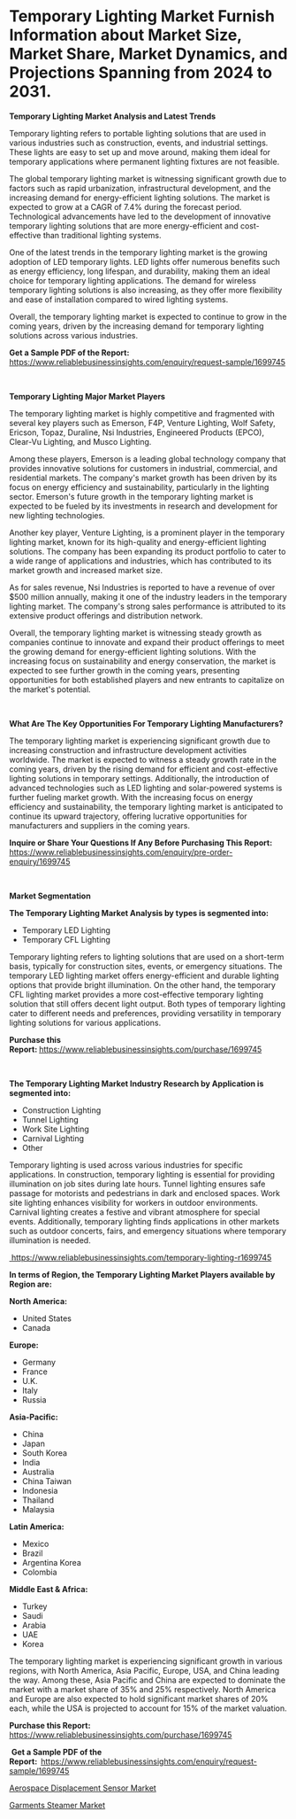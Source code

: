 <p><h1>Temporary Lighting Market Furnish Information about Market Size, Market Share, Market Dynamics, and Projections Spanning from 2024 to 2031.</h1></p><p><strong>Temporary Lighting Market Analysis and Latest Trends</strong></p>
<p><p>Temporary lighting refers to portable lighting solutions that are used in various industries such as construction, events, and industrial settings. These lights are easy to set up and move around, making them ideal for temporary applications where permanent lighting fixtures are not feasible.</p><p>The global temporary lighting market is witnessing significant growth due to factors such as rapid urbanization, infrastructural development, and the increasing demand for energy-efficient lighting solutions. The market is expected to grow at a CAGR of 7.4% during the forecast period. Technological advancements have led to the development of innovative temporary lighting solutions that are more energy-efficient and cost-effective than traditional lighting systems.</p><p>One of the latest trends in the temporary lighting market is the growing adoption of LED temporary lights. LED lights offer numerous benefits such as energy efficiency, long lifespan, and durability, making them an ideal choice for temporary lighting applications. The demand for wireless temporary lighting solutions is also increasing, as they offer more flexibility and ease of installation compared to wired lighting systems.</p><p>Overall, the temporary lighting market is expected to continue to grow in the coming years, driven by the increasing demand for temporary lighting solutions across various industries.</p></p>
<p><strong>Get a Sample PDF of the Report:&nbsp;</strong> <a href="https://www.reliablebusinessinsights.com/enquiry/request-sample/1699745">https://www.reliablebusinessinsights.com/enquiry/request-sample/1699745</a></p>
<p>&nbsp;</p>
<p><strong>Temporary Lighting Major Market Players</strong></p>
<p><p>The temporary lighting market is highly competitive and fragmented with several key players such as Emerson, F4P, Venture Lighting, Wolf Safety, Ericson, Topaz, Duraline, Nsi Industries, Engineered Products (EPCO), Clear-Vu Lighting, and Musco Lighting.</p><p>Among these players, Emerson is a leading global technology company that provides innovative solutions for customers in industrial, commercial, and residential markets. The company's market growth has been driven by its focus on energy efficiency and sustainability, particularly in the lighting sector. Emerson's future growth in the temporary lighting market is expected to be fueled by its investments in research and development for new lighting technologies.</p><p>Another key player, Venture Lighting, is a prominent player in the temporary lighting market, known for its high-quality and energy-efficient lighting solutions. The company has been expanding its product portfolio to cater to a wide range of applications and industries, which has contributed to its market growth and increased market size.</p><p>As for sales revenue, Nsi Industries is reported to have a revenue of over $500 million annually, making it one of the industry leaders in the temporary lighting market. The company's strong sales performance is attributed to its extensive product offerings and distribution network.</p><p>Overall, the temporary lighting market is witnessing steady growth as companies continue to innovate and expand their product offerings to meet the growing demand for energy-efficient lighting solutions. With the increasing focus on sustainability and energy conservation, the market is expected to see further growth in the coming years, presenting opportunities for both established players and new entrants to capitalize on the market's potential.</p></p>
<p>&nbsp;</p>
<p><strong>What Are The Key Opportunities For Temporary Lighting Manufacturers?</strong></p>
<p><p>The temporary lighting market is experiencing significant growth due to increasing construction and infrastructure development activities worldwide. The market is expected to witness a steady growth rate in the coming years, driven by the rising demand for efficient and cost-effective lighting solutions in temporary settings. Additionally, the introduction of advanced technologies such as LED lighting and solar-powered systems is further fueling market growth. With the increasing focus on energy efficiency and sustainability, the temporary lighting market is anticipated to continue its upward trajectory, offering lucrative opportunities for manufacturers and suppliers in the coming years.</p></p>
<p><strong>Inquire or Share Your Questions If Any Before Purchasing This Report:</strong> <a href="https://www.reliablebusinessinsights.com/enquiry/pre-order-enquiry/1699745">https://www.reliablebusinessinsights.com/enquiry/pre-order-enquiry/1699745</a></p>
<p>&nbsp;</p>
<p><strong>Market Segmentation</strong></p>
<p><strong>The Temporary Lighting Market Analysis by types is segmented into:</strong></p>
<p><ul><li>Temporary LED Lighting</li><li>Temporary CFL Lighting</li></ul></p>
<p><p>Temporary lighting refers to lighting solutions that are used on a short-term basis, typically for construction sites, events, or emergency situations. The temporary LED lighting market offers energy-efficient and durable lighting options that provide bright illumination. On the other hand, the temporary CFL lighting market provides a more cost-effective temporary lighting solution that still offers decent light output. Both types of temporary lighting cater to different needs and preferences, providing versatility in temporary lighting solutions for various applications.</p></p>
<p><strong>Purchase this Report:&nbsp;</strong><a href="https://www.reliablebusinessinsights.com/purchase/1699745">https://www.reliablebusinessinsights.com/purchase/1699745</a></p>
<p>&nbsp;</p>
<p><strong>The Temporary Lighting Market Industry Research by Application is segmented into:</strong></p>
<p><ul><li>Construction Lighting</li><li>Tunnel Lighting</li><li>Work Site Lighting</li><li>Carnival Lighting</li><li>Other</li></ul></p>
<p><p>Temporary lighting is used across various industries for specific applications. In construction, temporary lighting is essential for providing illumination on job sites during late hours. Tunnel lighting ensures safe passage for motorists and pedestrians in dark and enclosed spaces. Work site lighting enhances visibility for workers in outdoor environments. Carnival lighting creates a festive and vibrant atmosphere for special events. Additionally, temporary lighting finds applications in other markets such as outdoor concerts, fairs, and emergency situations where temporary illumination is needed.</p></p>
<p><a href="https://www.reliablebusinessinsights.com/temporary-lighting-r1699745">&nbsp;https://www.reliablebusinessinsights.com/temporary-lighting-r1699745</a></p>
<p><strong>In terms of Region, the Temporary Lighting Market Players available by Region are:</strong></p>
<p>
    <p> <strong> North America: </strong>
        <ul>
            <li>United States</li>
            <li>Canada</li>
        </ul>
        </p> 
    <p> <strong> Europe: </strong>
        <ul>
            <li>Germany</li>
            <li>France</li>
            <li>U.K.</li>
            <li>Italy</li>
            <li>Russia</li>
        </ul>
        </p> 
    <p> <strong> Asia-Pacific: </strong>
        <ul>
            <li>China</li>
            <li>Japan</li>
            <li>South Korea</li>
            <li>India</li>
            <li>Australia</li>
            <li>China Taiwan</li>
            <li>Indonesia</li>
            <li>Thailand</li>
            <li>Malaysia</li>
        </ul>
        </p> 
    <p> <strong> Latin America: </strong>
        <ul>
            <li>Mexico</li>
            <li>Brazil</li>
            <li>Argentina Korea</li>
            <li>Colombia</li>
        </ul>
        </p> 
    <p> <strong> Middle East & Africa: </strong>
        <ul>
            <li>Turkey</li>
            <li>Saudi</li>
            <li>Arabia</li>
            <li>UAE</li>
            <li>Korea</li>
        </ul>
    </p>
    </p>
<p><p>The temporary lighting market is experiencing significant growth in various regions, with North America, Asia Pacific, Europe, USA, and China leading the way. Among these, Asia Pacific and China are expected to dominate the market with a market share of 35% and 25% respectively. North America and Europe are also expected to hold significant market shares of 20% each, while the USA is projected to account for 15% of the market valuation.</p></p>
<p><strong>Purchase this Report: </strong><a href="https://www.reliablebusinessinsights.com/purchase/1699745">https://www.reliablebusinessinsights.com/purchase/1699745</a></p>
<p>&nbsp;<strong>Get a Sample PDF of the Report:&nbsp;&nbsp;</strong><a href="https://www.reliablebusinessinsights.com/enquiry/request-sample/1699745">https://www.reliablebusinessinsights.com/enquiry/request-sample/1699745</a></p>
<p><strong></strong></p>
<p><p><a href="https://github.com/dringals/Market-Research-Report-List-4/blob/main/aerospace-displacement-sensor-market.md">Aerospace Displacement Sensor Market</a></p><p><a href="https://view.publitas.com/reportprime-1/garments-steamer-market-research-report-includes-analysis-on-market-size-share-and-growth-rate-at-13-cagr-forecasted-from-2024-to-2031/">Garments Steamer Market</a></p></p>